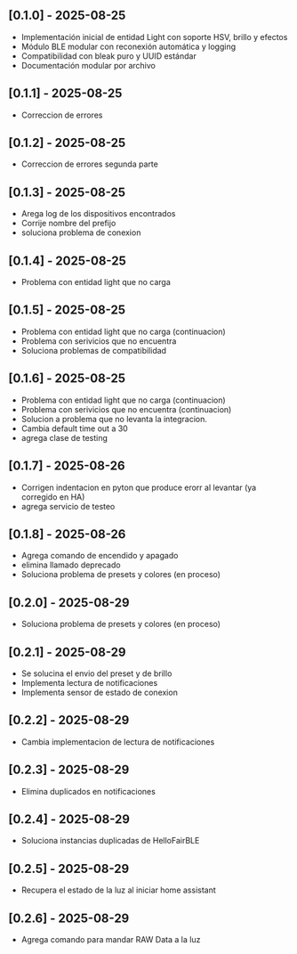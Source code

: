 ## [0.1.0] - 2025-08-25
- Implementación inicial de entidad Light con soporte HSV, brillo y efectos
- Módulo BLE modular con reconexión automática y logging
- Compatibilidad con bleak puro y UUID estándar
- Documentación modular por archivo

## [0.1.1] - 2025-08-25
- Correccion de errores

## [0.1.2] - 2025-08-25
- Correccion de errores segunda parte

## [0.1.3] - 2025-08-25
- Arega log de los dispositivos encontrados
- Corrije nombre del prefijo 
- soluciona problema de conexion

## [0.1.4] - 2025-08-25
- Problema con entidad light que no carga

## [0.1.5] - 2025-08-25
- Problema con entidad light que no carga (continuacion)
- Problema con serivicios que no encuentra
- Soluciona problemas de compatibilidad

## [0.1.6] - 2025-08-25
- Problema con entidad light que no carga (continuacion)
- Problema con serivicios que no encuentra (continuacion)
- Solucion a problema que no levanta la integracion.
- Cambia default time out a 30
- agrega clase de testing


## [0.1.7] - 2025-08-26
- Corrigen indentacion en pyton que produce erorr al levantar (ya corregido en HA)
- agrega servicio de testeo


## [0.1.8] - 2025-08-26
- Agrega comando de encendido y apagado
- elimina llamado deprecado
- Soluciona problema de presets y colores (en proceso)



## [0.2.0] - 2025-08-29
- Soluciona problema de presets y colores (en proceso)

## [0.2.1] - 2025-08-29
- Se solucina el envio del preset y de brillo
- Implementa lectura de notificaciones
- Implementa sensor de estado de conexion


## [0.2.2] - 2025-08-29
- Cambia implementacion de lectura de notificaciones

## [0.2.3] - 2025-08-29
- Elimina duplicados en notificaciones


## [0.2.4] - 2025-08-29
- Soluciona instancias duplicadas de HelloFairBLE

## [0.2.5] - 2025-08-29
- Recupera el estado de la luz al iniciar home assistant

## [0.2.6] - 2025-08-29
- Agrega comando para mandar RAW Data a la luz